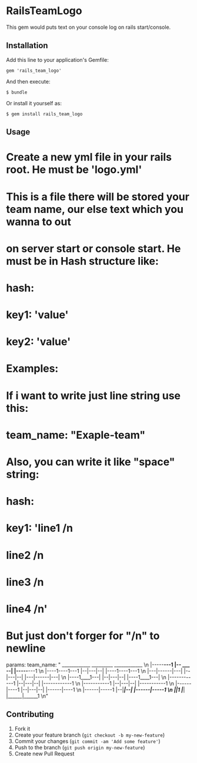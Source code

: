 # RailsTeamLogo

This gem would puts text on your console log on rails start/console.

## Installation

Add this line to your application's Gemfile:

    gem 'rails_team_logo'

And then execute:

    $ bundle

Or install it yourself as:

    $ gem install rails_team_logo

## Usage
# Create a new yml file in your rails root. He must be 'logo.yml'
# This is a file there will be stored your team name, our else text which you wanna to out
# on server start or console start. He must be in Hash structure like:
#
#  hash:
#    key1: 'value'
#    key2: 'value'
#
# Examples:
# If i want to write just line string use this:
#  team_name: "Exaple-team"
#
# Also, you can write it like "space" string:
#
#  hash:
#    key1: 'line1 /n
#           line2 /n
#           line3 /n
#           line4 /n'
#
# But just don't forger for "/n" to newline

params:
  team_name: "  ____________      _________    ____________   \n
              |-----____---1   |-- ___ --|  |-----____---1    \n
              |----1----1---1  |--|---|--|  |----1----1---1   \n
              |---|------|---| |--|---|--|  |---|------|---|  \n
              |----1____1---|  |--|---|--|  |----1____1---|   \n
              |------------1   |--|---|--|  |------------1    \n
              |-----------1    |--|---|--|  |-----------1     \n
              |------|----1    |--|---|--|  |------|----1     \n
              |------|-----1   |--|___|--|  |------|-----1    \n
              |______|______1  |_________|  |______|______1   \n"



## Contributing

1. Fork it
2. Create your feature branch (`git checkout -b my-new-feature`)
3. Commit your changes (`git commit -am 'Add some feature'`)
4. Push to the branch (`git push origin my-new-feature`)
5. Create new Pull Request

